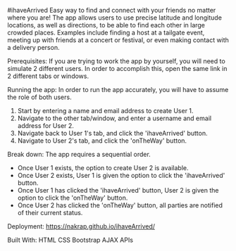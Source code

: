 #ihaveArrived
Easy way to find and connect with your friends no matter where you are! 
The app allows users to use precise latitude and longitude locations, as well as directions, to be able to find each other in large crowded places. 
Examples include finding a host at a tailgate event, meeting up with friends at a concert or festival, or even making contact with a delivery person. 

Prerequisites:
If you are trying to work the app by yourself, you will need to simulate 2 different users. In order to accomplish this, open the same link in 2 different tabs or windows.

Running the app:
In order to run the app accurately, you will have to assume the role of both users. 
1. Start by entering a name and email address to create User 1. 
2. Navigate to the other tab/window, and enter a username and email address for User 2.
3. Navigate back to User 1's tab, and click the 'ihaveArrived' button. 
4. Navigate to User 2's tab, and click the 'onTheWay' button.

Break down:
The app requires a sequential order. 
- Once User 1 exists, the  option to create User 2 is available. 
- Once User 2 exists, User 1 is given the option to click the 'ihaveArrived' button.
- Once User 1 has clicked the 'ihaveArrived' button, User 2 is given the option to click the 'onTheWay' button. 
- Once User 2 has clicked the 'onTheWay' button, all parties are notified of their current status. 

Deployment:
https://nakrap.github.io/ihaveArrived/

Built With:
HTML
CSS
Bootstrap
AJAX
APIs
